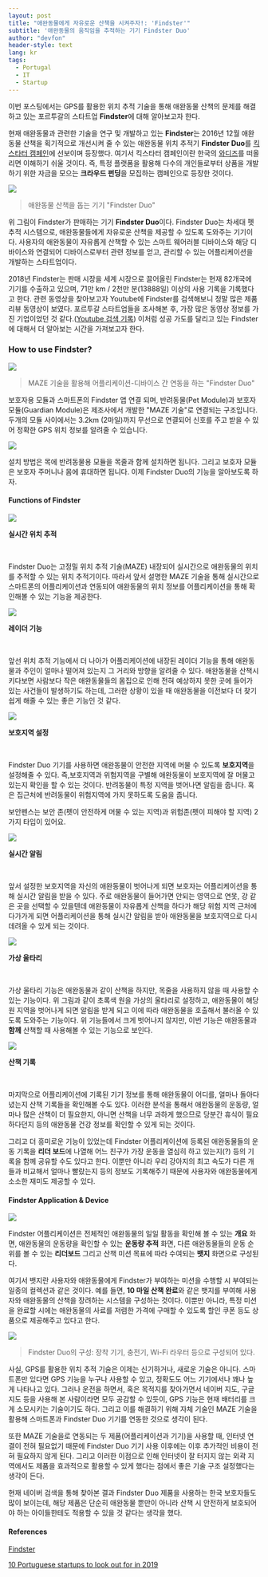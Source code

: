 ```yaml
---
layout: post
title: "애완동물에게 자유로운 산책을 시켜주자!: 'Findster'"
subtitle: '애완동물의 움직임을 추적하는 기기 Findster Duo'
author: "devfon"
header-style: text
lang: kr
tags:
  - Portugal
  - IT
  - Startup
---
```


이번 포스팅에서는 GPS를 활용한 위치 추적 기술을 통해 애완동물 산책의 문제를 해결하고 있는 포르투갈의 스타트업 **Findster**에 대해 알아보고자 한다.

현재 애완동물과 관련한 기술을 연구 및 개발하고 있는 **Findster**는 2016년 12월 애완동물 산책을 획기적으로 개선시켜 줄 수 있는 애완동물 위치 추적기 **Findster Duo**를 [킥스타터 캠페인](https://www.kickstarter.com/discover)에 선보이며 등장했다. 여기서 킥스타터 캠페인이란 한국의 [와디즈](https://www.wadiz.kr/)를 떠올리면 이해하기 쉬울 것이다. 즉, 특정 플랫폼을 활용해 다수의 개인들로부터 상품을 개발하기 위한 자금을 모으는 **크라우드 펀딩**을 모집하는 캠페인으로 등장한 것이다.

![](/img/in-post/device.png)
> 애완동물 산책을 돕는 기기 "Findster Duo"

위 그림이 Findster가 판매하는 기기 **Findster Duo**이다. Findster Duo는 차세대 펫 추적 시스템으로, 애완동물들에게 자유로운 산책을 제공할 수 있도록 도와주는 기기이다. 사용자의 애완동물이 자유롭게 산책할 수 있는 스마트 웨어러블 디바이스와 해당 디바이스와 연결되어 디바이스로부터 관련 정보를 얻고, 관리할 수 있는 어플리케이션을 개발하는 스타트업이다.

2018년 Findster는 판매 시장을 세계 시장으로 끌어올린 Findster는 현재 82개국에 기기를 수출하고 있으며, 71만 km / 2천만 분(13888일) 이상의 사용 기록을 기록했다고 한다. 관련 동영상을 찾아보고자 Youtube에 Findster를 검색해보니 정말 많은 제품 리뷰 동영상이 보였다. 포르투갈 스타트업들을 조사해본 후, 가장 많은 동영상 정보를 가진 기업이었던 것 같다.([Youtube 검색 기록](https://www.youtube.com/results?search_query=findster)) 이처럼 성공 가도를 달리고 있는 Findster에 대해서 더 알아보는 시간을 가져보고자 한다.


### How to use Findster?
![](/img/in-post/maze.png)
> MAZE 기술을 활용해 어플리케이션-디바이스 간 연동을 하는 "Findster Duo"

보호자용 모듈과 스마트폰의 Findster 앱 연결 되며, 반려동물(Pet Module)과 보호자 모듈(Guardian Module)은 제조사에서 개발한 "MAZE 기술"로 연결되는 구조입니다. 두개의 모듈 사이에서는 3.2km (2마일)까지 무선으로 연결되어 신호를 주고 받을 수 있어 정확한 GPS 위치 정보를 알려줄 수 있습니다. 

![](/img/in-post/findster_wear.png)

설치 방법은 목에 반려동물용 모듈을 목줄과 함께 설치하면 됩니다. 그리고 보호자 모듈은 보호자 주머니나 몸에 휴대하면 됩니다. 이제 Findster Duo의 기능을 알아보도록 하자.

#### Functions of Findster
![](/img/in-post/find_gps.png)

**실시간 위치 추적** 

<br/>

Findster Duo는 고정밀 위치 추적 기술(MAZE) 내장되어 실시간으로 애완동물의 위치를 추적할 수 있는 위치 추적기이다. 따라서 앞서 설명한 MAZE 기술을 통해 실시간으로 스마트폰의 어플리케이션과 연동되어 애완동물의 위치 정보를 어플리케이션을 통해 확인해볼 수 있는 기능을 제공한다.

![](/img/in-post/radar.png)

**레이더 기능**

<br/>

앞선 위치 추적 기능에서 더 나아가 어플리케이션에 내장된 레이더 기능을 통해 애완동물과 주인이 얼마나 떨어져 있는지 그 거리와 방향을 알려줄 수 있다. 애완동물을 산책시키다보면 사람보다 작은 애완동물들의 몸집으로 인해 전혀 예상하지 못한 곳에 들어가 있는 사건들이 발생하기도 하는데, 그러한 상황이 있을 때 애완동물을 이전보다 더 찾기 쉽게 해줄 수 있는 좋은 기능인 것 같다.

![](/img/in-post/fence.png)

**보호지역 설정**

<br/>

Findster Duo 기기를 사용하면 애완동물이 안전한 지역에 머물 수 있도록 **보호지역**을 설정해줄 수 있다. 즉,보호지역과 위험지역을 구별해 애완동물이 보호지역에 잘 머물고 있는지 확인을 할 수 있는 것이다. 반려동물이 특정 지역을 벗어나면 알림을 줍니다. 혹은 집근처에 반려동물이 위험지역에 가지 못하도록 도움을 줍니다.

보안펜스는 보안 존(펫이 안전하게 머물 수 있는 지역)과 위험존(펫이 피해야 할 지역) 2가지 타입이 있어요.

![](/img/in-post/alert.png)

**실시간 알림**

<br/>

앞서 설정한 보호지역을 자신의 애완동물이 벗어나게 되면 보호자는 어플리케이션을 통해 실시간 알림을 받을 수 있다. 주로 애완동물이 들어가면 안되는 영역으로 연못, 강 같은 곳을 선택할 수 있을텐데 애완동물이 자유롭게 산책을 하다가 해당 위험 지역 근처에 다가가게 되면 어플리케이션을 통해 실시간 알림을 받아 애완동물을 보호지역으로 다시 데려올 수 있게 되는 것이다.

![](/img/in-post/vl.png)

**가상 울타리**

<br/>

가상 울타리 기능은 애완동물과 같이 산책을 하지만, 목줄을 사용하지 않을 때 사용할 수 있는 기능이다. 위 그림과 같이 초록색 원을 가상의 울타리로 설정하고, 애완동물이 해당 원 지역을 벗어나게 되면 알림을 받게 되고 이에 따라 애완동물을 호출해서 불러올 수 있도록 도와주는 기능이다. 위 기능들에서 크게 벗어나지 않지만, 이번 기능은 애완동물과 **함께** 산책할 때 사용해볼 수 있는 기능으로 보인다.

![](/img/in-post/history.png)

**산책 기록**

<br/>

마지막으로 어플리케이션에 기록된 기기 정보를 통해 애완동물이 어디를, 얼마나 돌아다녔는지 산책 기록들을 확인해볼 수도 있다. 이러한 분석을 통해서 애완동물의 운동량, 얼마나 많은 산책이 더 필요한지, 아니면 산책을 너무 과하게 했으므로 당분간 휴식이 필요하다던지 등의 애완동물 건강 정보를 확인할 수 있게 되는 것이다.

그리고 더 흥미로운 기능이 있었는데 Findster 어플리케이션에 등록된 애완동물들의 운동 기록을 **리더 보드**에 나열해 어느 친구가 가장 운동을 열심히 하고 있는지(?) 등의 기록을 함께 공유할 수도 있다고 한다. 이뿐만 아니라 우리 강아지의 최고 속도가 다른 개들과 비교해서 얼마나 빨랐는지 등의 정보도 기록해주기 때문에 사용자와 애완동물에게 소소한 재미도 제공할 수 있다.


#### Findster Application & Device
![](/img/in-post/findapp.png)

Findster 어플리케이션은 전체적인 애완동물의 일일 활동을 확인해 볼 수 있는 **개요** 화면, 애완동물의 운동량을 확인할 수 있는 **운동량 추적** 화면, 다른 애완동물들의 운동 순위를 볼 수 있는 **리더보드** 그리고 산책 미션 목표에 따라 수여되는 **뱃지** 화면으로 구성된다.

여기서 뱃지란 사용자와 애완동물에게 Findster가 부여하는 미션을 수행할 시 부여되는 일종의 컬렉션과 같은 것이다. 예를 들면, **10 마일 산책 완료**와 같은 뱃지를 부여해 사용자와 애완동물의 산책을 장려하는 시스템을 구성하는 것이다. 이뿐만 아니라, 특정 미션을 완료할 시에는 애완동물의 사료를 저렴한 가격에 구매할 수 있도록 할인 쿠폰 등도 상품으로 제공해주고 있다고 한다.

![](/img/in-post/dv2.png)
> Findster Duo의 구성: 장착 기기, 충전기, Wi-Fi 라우터 등으로 구성되어 있다.

사실, GPS를 활용한 위치 추적 기술은 이제는 신기하거나, 새로운 기술은 아니다. 스마트폰만 있다면 GPS 기능을 누구나 사용할 수 있고, 정확도도 어느 기기에서나 꽤나 높게 나타나고 있다. 그러나 운전을 하면서, 혹은 목적지를 찾아가면서 네이버 지도, 구글 지도 등을 사용해 본 사람이라면 모두 공감할 수 있듯이, GPS 기능은 현재 배터리를 크게 소모시키는 기술이기도 하다. 그리고 이를 해결하기 위해 자체 기술인 MAZE 기술을 활용해 스마트폰과 Findster Duo 기기를 연동한 것으로 생각이 된다.

또한 MAZE 기술을로 연동되는 두 제품(어플리케이션과 기기)을 사용할 때, 인터넷 연결이 전혀 필요없기 때문에 Findster Duo 기기 사용 이후에는 이후 추가적인 비용이 전혀 필요하지 않게 된다. 그리고 이러한 이점으로 인해 인터넷이 잘 터지지 않는 외곽 지역에서도 제품을 효과적으로 활용할 수 있게 했다는 점에서 좋은 기술 구조 설정했다는 생각이 든다.

현재 네이버 검색을 통해 찾아본 결과 Findster Duo 제품을 사용하는 한국 보호자들도 많이 보이는데, 해당 제품은 단순히 애완동물 뿐만이 아니라 산책 시 안전하게 보호되어야 하는 아이들한테도 적용할 수 있을 것 같다는 생각을 했다. 

#### References
[Findster](https://getfindster.com/)

[10 Portuguese startups to look out for in 2019](https://www.eu-startups.com/2019/02/10-portuguese-startups-to-look-out-for-in-2019/)